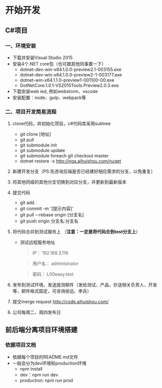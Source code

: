 # 开始开发

## C#项目

### 一、环境安装

* 下载并安装Visual Studio 2015
* 安装4个.NET core包（也可跟其他同事要一下）
    * dotnet-dev-win-x64.1.0.0-preview2.1-003155.exe
    * dotnet-dev-win-x64.1.0.0-preview2-1-003177.exe
    * dotnet-win-x64.1.1.0-preview1-001100-00.exe
    * DotNetCore.1.0.1-VS2015Tools.Preview2.0.3.exe
* 下载安装web ied, 例如webstorm、vscode
* 安装配置：node、gulp、webpack等

### 二、项目开发简易流程

1. clone代码，并初始化项目，c#代码库采用subtree
	* git clone [地址]
	* git pull
	* git submodule init
	* git submodule update
	* git submodule foreach git checkout master
	* dotnet restore -s http://nga.aihuishou.com/nuget

2. 新建开发分支（PS:先咨询后端是否已经建好相应需求的分支，以免重复）

3. 将其他同级的其他分支切换到对应分支，并更新到最新版本

4. 提交代码
	* git add .
	* git commit -m '[提示内容]'
	* git pull --rebase origin [分支名]
	* git push origin 分支名:分支名

5. 将代码合并到测试服务上 （**注意：一定是将代码合到test分支上**）
	* 测试远程服务地址

		> IP：          192.168.3.116

    	> 用户名：      administrator

   		> 密码：        L00easy.test

6. 发布到测试环境，发送提测邮件（发给测试、产品，抄送相关负责人、开发等，邮件格式固定，可咨询徐迅、李兵）

7. 提交merge request http://code.aihuishou.com/

8. 公司每周二、周四发布日

## 前后端分离项目环境搭建

### 依据项目文档
* 依据每个项目的README.md文件
* 一般会分为dev环境和production环境
   *  npm install
   *  dev：npm run dev
   *  production: npm run prod